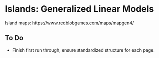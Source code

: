 # Islands: Generalized Linear Models

Island maps: https://www.redblobgames.com/maps/mapgen4/

## To Do
* Finish first run through, ensure standardized structure for each page.

